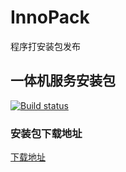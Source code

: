 # InnoPack
程序打安装包发布

## 一体机服务安装包
[![Build status](https://daixian.visualstudio.com/Pipeline/_apis/build/status/Pipeline-MRSystemPack)](https://daixian.visualstudio.com/Pipeline/_build/latest?definitionId=7)
### 安装包下载地址
[下载地址](https://daixian.visualstudio.com/ea8bbe9b-acf3-4fcc-9a30-dc332a10fb0a/_apis/build/builds/151/artifacts?artifactName=GC2000%E4%B8%80%E4%BD%93%E6%9C%BA%E6%9C%8D%E5%8A%A1%E5%AE%89%E8%A3%85&api-version=5.2-preview.5&%24format=zip)


